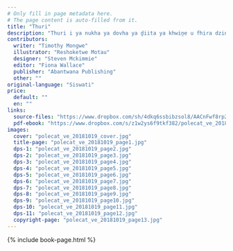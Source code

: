 ```yaml
---
# Only fill in page metadata here.
# The page content is auto-filled from it.
title: "Thuri"
description: "Thuri i ya nukha ya dovha ya ḓiita ya khwiṋe u fhira dziṅwe phukha. Ndi zwone uri i tou vha ya khwiṋe nga ngoho?"
contributors:
  writer: "Timothy Mongwe"
  illustrator: "Reshoketwe Motau"
  designer: "Steven Mckimmie"
  editor: "Fiona Wallace"
  publisher: "Abantwana Publishing"
  other: ""
original-language: "Siswati"
price:
  default: ""
  en: ""
links:
  source-files: "https://www.dropbox.com/sh/4dkq6ssbibzsol8/AACnFwf8rp227xVr8Slp6eIqa?dl=0"
  pdf-ebook: "https://www.dropbox.com/s/z1w2ys6f9tkf382/polecat_ve_20181019.pdf?dl=0"
images:
  cover: "polecat_ve_20181019_cover.jpg"
  title-page: "polecat_ve_20181019_page1.jpg"
  dps-1: "polecat_ve_20181019_page2.jpg"
  dps-2: "polecat_ve_20181019_page3.jpg"
  dps-3: "polecat_ve_20181019_page4.jpg"
  dps-4: "polecat_ve_20181019_page5.jpg"
  dps-5: "polecat_ve_20181019_page6.jpg"
  dps-6: "polecat_ve_20181019_page7.jpg"
  dps-7: "polecat_ve_20181019_page8.jpg"
  dps-8: "polecat_ve_20181019_page9.jpg"
  dps-9: "polecat_ve_20181019_page10.jpg"
  dps-10: "polecat_ve_20181019_page11.jpg"
  dps-11: "polecat_ve_20181019_page12.jpg"
  copyright-page: "polecat_ve_20181019_page13.jpg"
---
```


{% include book-page.html %}



